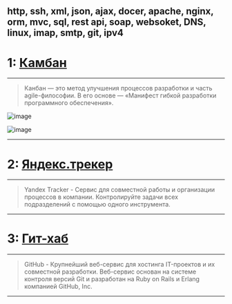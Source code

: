 ## http, ssh, xml, json, ajax, docer, apache, nginx, orm, mvc, sql, rest api, soap, websoket, DNS, linux, imap, smtp, git, ipv4


# 1: [Камбан](https://www.youtube.com/watch?v=c1Vl7geFjl0)

___________________________________________________________

> Канбан — это метод улучшения процессов разработки и часть agile-философии. В его основе ― «Манифест гибкой разработки программного обеспечения».

![image](https://user-images.githubusercontent.com/90931685/177269900-05805548-4a7b-41e2-965a-607dbcb153ee.png)

![image](https://user-images.githubusercontent.com/90931685/177270013-ffbc3c1b-b941-4712-bb33-5cb5b930d874.png)

___________________________________________________________

# 2: [Яндекс.трекер](https://www.youtube.com/watch?v=pIgmFmgju7w)

___________________________________________________________

> Yandex Tracker - Сервис для совместной работы и организации процессов в компании. Контролируйте задачи всех подразделений с помощью одного инструмента.
___________________________________________________________

# 3: [Гит-хаб](https://www.youtube.com/watch?v=y5wxl4pBI_A)

___________________________________________________________

> GitHub - Крупнейший веб-сервис для хостинга IT-проектов и их совместной разработки. Веб-сервис основан на системе контроля версий Git и разработан на Ruby 
> on Rails и Erlang компанией GitHub, Inc.
___________________________________________________________


